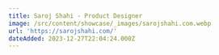 ```yaml
---
title: Saroj Shahi - Product Designer
image: /src/content/showcase/_images/sarojshahi.com.webp
url: 'https://sarojshahi.com/'
dateAdded: 2023-12-27T22:04:24.000Z
---
```


